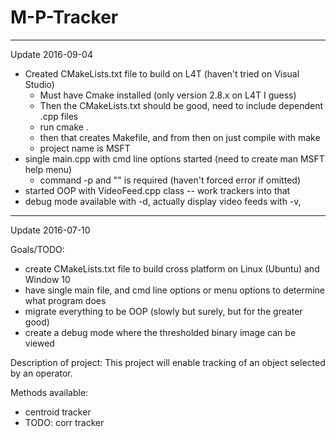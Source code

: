 # M-P-Tracker

----------------------

Update 2016-09-04

- Created CMakeLists.txt file to build on L4T (haven't tried on Visual Studio)
	- Must have Cmake installed (only version 2.8.x on L4T I guess)
	- Then the CMakeLists.txt should be good, need to include dependent .cpp files
	- run cmake .
	- then that creates Makefile, and from then on just compile with make
	- project name is MSFT
- single main.cpp with cmd line options started (need to create man MSFT help menu)
	- command -p and "<pathname>" is required (haven't forced error if omitted)
- started OOP with VideoFeed.cpp class -- work trackers into that
- debug mode available with -d, actually display video feeds with -v,

----------------------

Update 2016-07-10

Goals/TODO:
- create CMakeLists.txt file to build cross platform on Linux (Ubuntu) and Window 10
- have single main file, and cmd line options or menu options to determine what program does
- migrate everything to be OOP (slowly but surely, but for the greater good)
- create a debug mode where the thresholded binary image can be viewed

Description of project:
This project will enable tracking of an object selected by an operator. 

Methods available: 
- centroid tracker
- TODO: corr tracker


